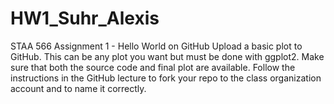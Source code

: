 # HW1_Suhr_Alexis
STAA 566 Assignment 1 - Hello World on GitHub  Upload a basic plot to GitHub. This can be any plot you want but must be done with ggplot2. Make sure that both the source code and final plot are available.  Follow the instructions in the GitHub lecture to fork your repo to the class organization account and to name it correctly.
